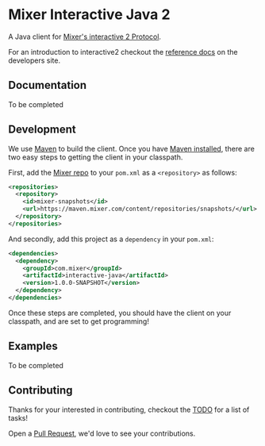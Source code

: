 # Mixer Interactive Java 2

A Java client for [Mixer's interactive 2 Protocol](https://dev.mixer.com/reference/interactive/protocol/protocol.pdf). 

For an introduction to interactive2 checkout the [reference docs](https://dev.mixer.com/reference/interactive/index.html) on the developers site.

## Documentation

To be completed

## Development

We use [Maven](http://maven.apache.org/) to build the client.  Once you have [Maven installed](http://maven.apache.org/guides/getting-started/maven-in-five-minutes.html), there are two easy steps to getting the
client in your classpath.

First, add the [Mixer repo](https://maven.mixer.com) to your `pom.xml` as a `<repository>` as follows:

```xml
<repositories>
  <repository>
    <id>mixer-snapshots</id>
    <url>https://maven.mixer.com/content/repositories/snapshots/</url>
  </repository>
</repositories>
```

And secondly, add this project as a `dependency` in your `pom.xml`:

```xml
<dependencies>
  <dependency>
    <groupId>com.mixer</groupId>
    <artifactId>interactive-java</artifactId>
    <version>1.0.0-SNAPSHOT</version>
  </dependency>
</dependencies>
```

Once these steps are completed, you should have the client on your
classpath, and are set to get programming!

## Examples

To be completed

## Contributing

Thanks for your interested in contributing, checkout the [TODO](TODO.md) for a list of tasks!

Open a [Pull Request](https://github.com/WatchMixer/interactive-java/pulls), we'd love to see your contributions.